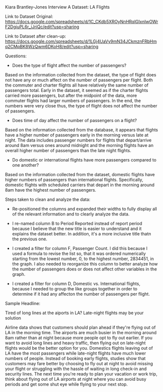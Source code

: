 Kiara Brantley-Jones
Interview A Dataset: LA Flights

Link to Dataset Original: https://docs.google.com/spreadsheets/d/1C_CKdb5XROyNnHRqlGIxnIwOWrF2DgiuPL6r_iJriQc/edit?usp=sharing

Link to Dataset after clean-up: https://docs.google.com/spreadsheets/d/1LGj4UaVy9mN34JCkmznFRbHmq2CMpBK8WzQwm6DKoH8/edit?usp=sharing

Questions:
* Does the type of flight affect the number of passengers?

Based on the information collected from the dataset, the type of flight does not have any or much affect on the number of 
passengers per flight. Both the commuter and charter flights all have relatively the same number of passengers total. Early
in the dataset, it seemed as if the charter flights carried more passengers, but after the midpoint of the data, more commuter 
flights had larger numbers of passengers. In the end, the numbers were very close thus, the type of flight does not affect the 
number of passengers.

* Does time of day affect the number of passengers on a flight?

Based on the information collected from the database, it appears that flights have a higher number of passengers early in the morning
versus late at night. The data includes passenger numbers for flights that depart/arrive around 8am versus ones around midnight
and the morning flights have an overall higher number of passengers than the late night flights.

* Do domestic or international flights have more passengers compared to one another?

Based on the information collected from the dataset, domestic flights have higher numbers of passengers than international flights. Specifically, domestic flights with scheduled carriers that depart in the morning around 8am have the highest number of passengers.

Steps taken to clean and analyze the data:

* Re-positioned the columns and expanded their widths to fully display all of the relevant information and 
to clearly analyze the data.

* I re-named column B to Period Reported instead of report period because I believe that the new title is easier to understand
and it explains the dataset better. In addition, it's a more inclusive title thatn the previous one.

* I created a filter for column F, Passenger Count. I did this because I used a formula to revise the list so, that it was ordered
numerically starting from the lowest number, 0, to the highest number, 2834451, in the graph. I also needed to reorganize this column to better analyze how the number of passengers does or does not affect other variables in the graph.

* I created a filter for column D, Domestic vs. International flights, because I needed to group the like groups together in order to 
determine if it had any affecton the number of passengers per flight.

Sample Headline:

Tired of long lines at the aiports in LA? Late-night flights may be your solution

Airline data shows that customers should plan ahead if they're flying out of LA in the morning time. The airports are much busier in the morning around 8am rather than at night because more people opt to fly out earlier. If you want to avoid long lines and heavy traffic, then flying out on late-night flights would be the better option for you. Domestics flights leaving out of LA have the most passengers while late-night flights have much lower numbers of people. Instead of booking early flights, studies show that customers may fare better by choosing to fly out at night to avoid missing your flight or struggling with the hassle of waiting in long check-in and security lines. The next time you're ready to plan your vacation or work trip, think about flying out of LA airports at night where you can avoid busy periods and get some shut eye while flying to your next stop. 


